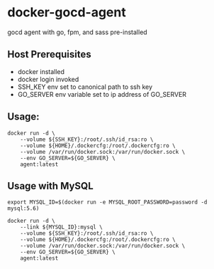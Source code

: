 # docker-gocd-agent
gocd agent with go, fpm, and sass pre-installed

## Host Prerequisites

* docker installed 
* docker login invoked 
* SSH_KEY env set to canonical path to ssh key
* GO_SERVER env variable set to ip address of GO_SERVER

## Usage:

```
docker run -d \
	--volume ${SSH_KEY}:/root/.ssh/id_rsa:ro \
	--volume ${HOME}/.dockercfg:/root/.dockercfg:ro \
	--volume /var/run/docker.sock:/var/run/docker.sock \
	--env GO_SERVER=${GO_SERVER} \
	agent:latest 
```

## Usage with MySQL
	
```
export MYSQL_ID=$(docker run -e MYSQL_ROOT_PASSWORD=password -d mysql:5.6)

docker run -d \
	--link ${MYSQL_ID}:mysql \
	--volume ${SSH_KEY}:/root/.ssh/id_rsa:ro \
	--volume ${HOME}/.dockercfg:/root/.dockercfg:ro \
	--volume /var/run/docker.sock:/var/run/docker.sock \
	--env GO_SERVER=${GO_SERVER} \
	agent:latest 

```
